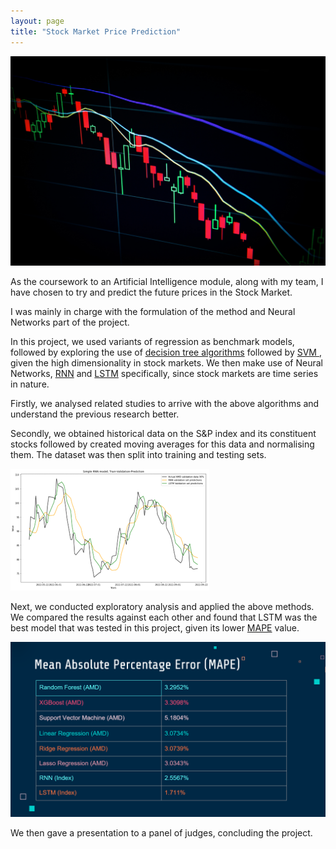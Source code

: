 ```yaml
---
layout: page
title: "Stock Market Price Prediction"
---
```


![Stock Market](/assets/StockMarket-bymaxim-hopman-unsplash.jpg)

As the coursework to an Artificial Intelligence module, along with my team, I have chosen to try and predict the future prices in the Stock Market. 


I was mainly in charge with the formulation of the method and Neural Networks part of the project.

In this project, we used variants of regression as benchmark models, followed by exploring the use of <a href = "https://scikit-learn.org/stable/modules/tree.html">decision tree algorithms</a> followed by <a href = "https://scikit-learn.org/stable/modules/svm.html"> SVM </a>, given the high dimensionality in stock markets. We then make use of Neural Networks, <a href="https://en.wikipedia.org/wiki/Recurrent_neural_network">RNN</a> and <a href = "https://en.wikipedia.org/wiki/Long_short-term_memory">LSTM</a> specifically, since stock markets are time series in nature.

Firstly, we analysed related studies to arrive with the above algorithms and understand the previous research better.

Secondly, we obtained historical data on the S&P index and its constituent stocks followed by created moving averages for this data and normalising them. The dataset was then split into training and testing sets.

![LSTM RNN results](/assets/lstmRnnValid.png)

Next, we conducted exploratory analysis and applied the above methods. We compared the results against each other and found that LSTM was the best model that was tested in this project, given its lower <a href="https://en.wikipedia.org/wiki/Mean_absolute_percentage_error">MAPE</a> value.  

![Project results](/assets/PISPresults.png)

We then gave a presentation to a panel of judges, concluding the project. 



